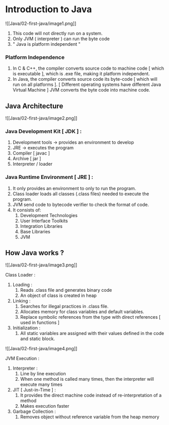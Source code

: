# Introduction to Java

![[Java/02-first-java/image1.png]]

1.  This code will not directly run on a system.
2.  Only JVM ( interpreter ) can run the byte code
3.  " Java is platform independent "

### Platform Independence

1.  In C & C++, the compiler converts source code to machine code [ which is executable ], which is .exe file, making it platform independent.
2.  In Java, the compiler converts source code its byte-code [ which will run on all platforms ]. [ Different operating systems have different Java Virtual Machine ] JVM converts the byte code into machine code.

## Java Architecture

![[Java/02-first-java/image2.png]]

### Java Development Kit [ JDK ] :

1.  Development tools -> provides an environment to develop
2.  JRE -> executes the program
3.  Compiler [ javac ]
4.  Archive [ jar ]
5.  Interpreter / loader

### Java Runtime Environment [ JRE ] :

1.  It only provides an environment to only to run the program.
2.  Class loader loads all classes (.class files) needed to execute the program.
3.  JVM send code to bytecode verifier to check the format of code.
4.  It consists of:
    1.  Development Technologies
    2.  User Interface Toolkits
    3.  Integration Libraries
    4.  Base Libraries
    5.  JVM

## How Java works ?

![[Java/02-first-java/image3.png]]

Class Loader :

1.  Loading :
    1.  Reads .class file and generates binary code
    2.  An object of class is created in heap
2.  Linking :
    1.  Searches for illegal practices in .class file.
    2.  Allocates memory for class variables and default variables.
    3.  Replace symbolic references from the type with direct references [ used in functions ]
3.  Initialization :
    1.  All static variables are assigned with their values defined in the code and static block.

![[Java/02-first-java/image4.png]]

JVM Execution :

1.  Interpreter :
    1.  Line by line execution
    2.  When one method is called many times, then the interpreter will execute many times
2.  JIT [ Just-in-Time ] :
    1.  It provides the direct machine code instead of re-interpretation of a method
    2.  Makes execution faster
3.  Garbage Collection :
    1.  Removes object without reference variable from the heap memory